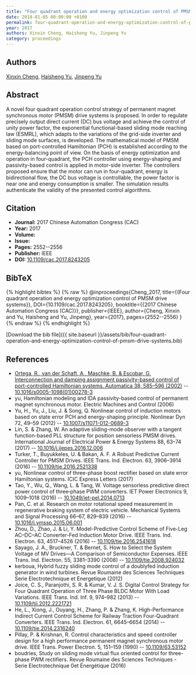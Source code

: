 ```yaml
---
title: "Four quadrant operation and energy optimization control of PMSM drive systems"
date: 2018-01-05 00:00:00 +0100
permalink: four-quadrant-operation-and-energy-optimization-control-of-pmsm-drive-systems
year: 2017
authors: Xinxin Cheng, Haisheng Yu, Jinpeng Yu
category: proceedings
---
```

 
## Authors
[Xinxin Cheng](authors/xinxin-cheng), [Haisheng Yu](authors/haisheng-yu), [Jinpeng Yu](authors/jinpeng-yu)
 
## Abstract
A novel four quadrant operation control strategy of permanent magnet synchronous motor (PMSM) drive systems is proposed. In order to regulate precisely output direct current (DC) bus voltage and achieve the control of unity power factor, the exponential functional-based sliding mode reaching law (ESMRL), which adapts to the variations of the grid-side inverter and sliding mode surfaces, is developed. The mathematical model of PMSM based on port-controlled Hamiltonian (PCH) is established according to the energy-balancing point of view. On the basis of energy optimization and operation in four-quadrant, the PCH controller using energy-shaping and passivity-based control is applied in motor-side inverter. The controllers proposed ensure that the motor can run in four-quadrant, energy is bidirectional flow, the DC bus voltage is controllable, the power factor is near one and energy consumption is smaller. The simulation results authenticate the validity of the presented control algorithms.
 
## Citation
- **Journal:** 2017 Chinese Automation Congress (CAC)
- **Year:** 2017
- **Volume:** 
- **Issue:** 
- **Pages:** 2552--2556
- **Publisher:** IEEE
- **DOI:** [10.1109/cac.2017.8243205](https://doi.org/10.1109/cac.2017.8243205)
 
## BibTeX
{% highlight bibtex %}
{% raw %}
@inproceedings{Cheng_2017,
  title={{Four quadrant operation and energy optimization control of PMSM drive systems}},
  DOI={10.1109/cac.2017.8243205},
  booktitle={{2017 Chinese Automation Congress (CAC)}},
  publisher={IEEE},
  author={Cheng, Xinxin and Yu, Haisheng and Yu, Jinpeng},
  year={2017},
  pages={2552--2556}
}
{% endraw %}
{% endhighlight %}
 
[Download the bib file]({{ site.baseurl }}/assets/bib/four-quadrant-operation-and-energy-optimization-control-of-pmsm-drive-systems.bib)
 
## References
- [Ortega, R., van der Schaft, A., Maschke, B. & Escobar, G. Interconnection and damping assignment passivity-based control of port-controlled Hamiltonian systems. Automatica 38, 585–596 (2002)](interconnection-and-damping-assignment-passivity-based-control-of-port-controlled-hamiltonian-systems) -- [10.1016/s0005-1098(01)00278-3](https://doi.org/10.1016/s0005-1098(01)00278-3)
- yu, Hamiltonian modeling and IDA passivity-based control of permanent magnet synchronous motor. Electric Machines and Control (2006)
- Yu, H., Yu, J., Liu, J. & Song, Q. Nonlinear control of induction motors based on state error PCH and energy-shaping principle. Nonlinear Dyn 72, 49–59 (2012) -- [10.1007/s11071-012-0689-3](https://doi.org/10.1007/s11071-012-0689-3)
- Lin, S. & Zhang, W. An adaptive sliding-mode observer with a tangent function-based PLL structure for position sensorless PMSM drives. International Journal of Electrical Power &amp; Energy Systems 88, 63–74 (2017) -- [10.1016/j.ijepes.2016.12.006](https://doi.org/10.1016/j.ijepes.2016.12.006)
- Turker, T., Buyukkeles, U. & Bakan, A. F. A Robust Predictive Current Controller for PMSM Drives. IEEE Trans. Ind. Electron. 63, 3906–3914 (2016) -- [10.1109/tie.2016.2521338](https://doi.org/10.1109/tie.2016.2521338)
- yu, Nonlinear control of three-phase boost rectifier based on state error Hamiltonian systems. ICIC Express Letters (2017)
- Tao, Y., Wu, Q., Wang, L. & Tang, W. Voltage sensorless predictive direct power control of three‐phase PWM converters. IET Power Electronics 9, 1009–1018 (2016) -- [10.1049/iet-pel.2014.0713](https://doi.org/10.1049/iet-pel.2014.0713)
- Pan, C. et al. Research on motor rotational speed measurement in regenerative braking system of electric vehicle. Mechanical Systems and Signal Processing 66–67, 829–839 (2016) -- [10.1016/j.ymssp.2015.06.001](https://doi.org/10.1016/j.ymssp.2015.06.001)
- Zhou, D., Zhao, J. & Li, Y. Model-Predictive Control Scheme of Five-Leg AC–DC–AC Converter-Fed Induction Motor Drive. IEEE Trans. Ind. Electron. 63, 4517–4526 (2016) -- [10.1109/tie.2016.2541618](https://doi.org/10.1109/tie.2016.2541618)
- Sayago, J. A., Bruckner, T. & Bernet, S. How to Select the System Voltage of MV Drives—A Comparison of Semiconductor Expenses. IEEE Trans. Ind. Electron. 55, 3381–3390 (2008) -- [10.1109/tie.2008.924032](https://doi.org/10.1109/tie.2008.924032)
- kerboua, Hybrid fuzzy sliding mode control of a doublyfed induction generator in wind turbines. Revue Roumaine des Sciences Techniques Serie Electrotechnique et Energetique (2012)
- Joice, C. S., Paranjothi, S. R. & Kumar, V. J. S. Digital Control Strategy for Four Quadrant Operation of Three Phase BLDC Motor With Load Variations. IEEE Trans. Ind. Inf. 9, 974–982 (2013) -- [10.1109/tii.2012.2221721](https://doi.org/10.1109/tii.2012.2221721)
- He, L., Xiong, J., Ouyang, H., Zhang, P. & Zhang, K. High-Performance Indirect Current Control Scheme for Railway Traction Four-Quadrant Converters. IEEE Trans. Ind. Electron. 61, 6645–6654 (2014) -- [10.1109/tie.2014.2316240](https://doi.org/10.1109/tie.2014.2316240)
- Pillay, P. & Krishnan, R. Control characteristics and speed controller design for a high performance permanent magnet synchronous motor drive. IEEE Trans. Power Electron. 5, 151–159 (1990) -- [10.1109/63.53152](https://doi.org/10.1109/63.53152)
- boudries, Study on sliding mode virtual flux oriented control for three-phase PWM rectifiers. Revue Roumaine des Sciences Techniques - Serie Electrotechnique 0et &#x00C9;nerg&#x00E9;tique (2016)

